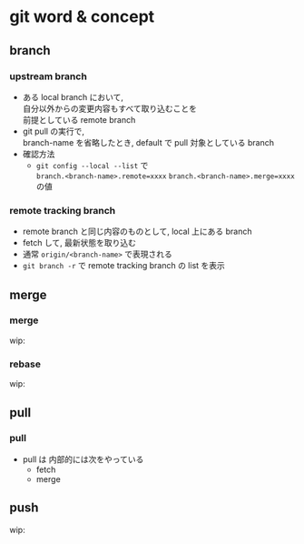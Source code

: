 
# git word & concept


## branch

### upstream branch

- ある local branch において,  
  自分以外からの変更内容もすべて取り込むことを  
  前提としている remote branch
- git pull の実行で,  
  branch-name を省略したとき, default で pull 対象としている branch
- 確認方法
  - `git config --local --list` で  
    `branch.<branch-name>.remote=xxxx`
    `branch.<branch-name>.merge=xxxx`
    の値


### remote tracking branch

- remote branch と同じ内容のものとして, local 上にある branch
- fetch して, 最新状態を取り込む
- 通常 `origin/<branch-name>` で表現される
- `git branch -r` で remote tracking branch の list を表示


## merge

### merge

wip:


### rebase

wip:


## pull

### pull

- pull は 内部的には次をやっている
  - fetch
  - merge


## push

wip:




